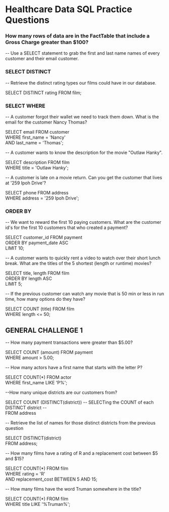 # Healthcare Data SQL Practice Questions

### How many rows of data are in the FactTable that include a Gross Charge greater than $100? 
-- Use a SELECT statement to grab the first and last name names of every customer and their email customer. 


### SELECT DISTINCT
-- Retrieve the distinct rating types our films could have in our database.

SELECT DISTINCT rating FROM film; 

### SELECT WHERE 
-- A customer forgot their wallet we need to track them down. What is the email for the customer Nancy Thomas?

SELECT email FROM customer
<br>WHERE first_name = 'Nancy'
<br>AND last_name = 'Thomas';

-- A customer wants to know the description for the movie "Outlaw Hanky".

SELECT description FROM film
<br>WHERE title = 'Outlaw Hanky';

-- A customer is late on a movie return. Can you get the customer that lives at '259 Ipoh Drive'?

SELECT phone FROM address
<br> WHERE address = '259 Ipoh Drive';

### ORDER BY
-- We want to reward the first 10 paying customers. What are the customer id's for the first 10 customers that who created a payment?

SELECT customer_id FROM payment
<br> ORDER BY payment_date ASC
<br> LIMIT 10; 

-- A customer wants to quickly rent a video to watch over their short lunch break. What are the titles of the 5 shortest (length or runtime) movies?

SELECT title, length FROM film
<br> ORDER BY length ASC
<br> LIMIT 5;

-- If the previous customer can watch any movie that is 50 min or less in run time, how many options do they have?

SELECT COUNT (title) FROM film
<br> WHERE length <= 50;

## GENERAL CHALLENGE 1

-- How many payment transactions were greater than $5.00?

SELECT COUNT (amount) FROM payment
<br> WHERE amount > 5.00;

-- How many actors have a first name that starts with the letter P?

SELECT COUNT(*) FROM actor 
<br> WHERE first_name LIKE 'P%';

--How many unique districts are our customers from?

SELECT COUNT (DISTINCT(district)) -- SELECTing the COUNT of each DISTINCT district -- 
<br> FROM address 

-- Retrieve the list of names for those distinct districts from the previous question

SELECT DISTINCT(district) 
<br> FROM address;

-- How many films have a rating of R and a replacement cost between $5 and $15?
     
SELECT COUNT(*) FROM film
<br> WHERE rating = 'R'
<br> AND replacement_cost BETWEEN 5 AND 15;

-- How many films have the word Truman somewhere in the title?

SELECT COUNT(*) FROM film
<br> WHERE title LIKE '%Truman%';

